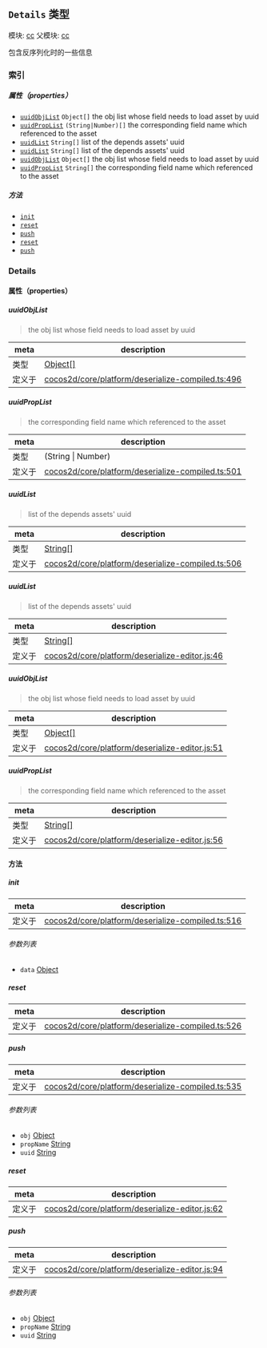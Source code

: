 ## `Details` 类型



模块: [cc](../modules/cc.md)
父模块: [cc](../modules/cc.md)


包含反序列化时的一些信息



### 索引

##### 属性（properties）

  - [`uuidObjList`](#uuidobjlist) `Object[]` the obj list whose field needs to load asset by uuid
  - [`uuidPropList`](#uuidproplist) `(String|Number)[]` the corresponding field name which referenced to the asset
  - [`uuidList`](#uuidlist) `String[]` list of the depends assets' uuid
  - [`uuidList`](#uuidlist) `String[]` list of the depends assets' uuid
  - [`uuidObjList`](#uuidobjlist) `Object[]` the obj list whose field needs to load asset by uuid
  - [`uuidPropList`](#uuidproplist) `String[]` the corresponding field name which referenced to the asset



##### 方法

  - [`init`](#init) 
  - [`reset`](#reset) 
  - [`push`](#push) 
  - [`reset`](#reset) 
  - [`push`](#push) 



### Details


#### 属性（properties）


##### uuidObjList

> the obj list whose field needs to load asset by uuid

| meta | description |
|------|-------------|
| 类型 | <a href="https://developer.mozilla.org/en/JavaScript/Reference/Global_Objects/Object" class="crosslink external" target="_blank">Object[]</a> |
| 定义于 | [cocos2d/core/platform/deserialize-compiled.ts:496](https://github.com/cocos-creator/engine/blob/76f37f407b386c997979b56dd0d3e99ac2c02cc4/cocos2d/core/platform/deserialize-compiled.ts#L496) |



##### uuidPropList

> the corresponding field name which referenced to the asset

| meta | description |
|------|-------------|
| 类型 | (String &#124; Number) |
| 定义于 | [cocos2d/core/platform/deserialize-compiled.ts:501](https://github.com/cocos-creator/engine/blob/76f37f407b386c997979b56dd0d3e99ac2c02cc4/cocos2d/core/platform/deserialize-compiled.ts#L501) |



##### uuidList

> list of the depends assets' uuid

| meta | description |
|------|-------------|
| 类型 | <a href="https://developer.mozilla.org/en/JavaScript/Reference/Global_Objects/String" class="crosslink external" target="_blank">String[]</a> |
| 定义于 | [cocos2d/core/platform/deserialize-compiled.ts:506](https://github.com/cocos-creator/engine/blob/76f37f407b386c997979b56dd0d3e99ac2c02cc4/cocos2d/core/platform/deserialize-compiled.ts#L506) |



##### uuidList

> list of the depends assets' uuid

| meta | description |
|------|-------------|
| 类型 | <a href="https://developer.mozilla.org/en/JavaScript/Reference/Global_Objects/String" class="crosslink external" target="_blank">String[]</a> |
| 定义于 | [cocos2d/core/platform/deserialize-editor.js:46](https://github.com/cocos-creator/engine/blob/76f37f407b386c997979b56dd0d3e99ac2c02cc4/cocos2d/core/platform/deserialize-editor.js#L46) |



##### uuidObjList

> the obj list whose field needs to load asset by uuid

| meta | description |
|------|-------------|
| 类型 | <a href="https://developer.mozilla.org/en/JavaScript/Reference/Global_Objects/Object" class="crosslink external" target="_blank">Object[]</a> |
| 定义于 | [cocos2d/core/platform/deserialize-editor.js:51](https://github.com/cocos-creator/engine/blob/76f37f407b386c997979b56dd0d3e99ac2c02cc4/cocos2d/core/platform/deserialize-editor.js#L51) |



##### uuidPropList

> the corresponding field name which referenced to the asset

| meta | description |
|------|-------------|
| 类型 | <a href="https://developer.mozilla.org/en/JavaScript/Reference/Global_Objects/String" class="crosslink external" target="_blank">String[]</a> |
| 定义于 | [cocos2d/core/platform/deserialize-editor.js:56](https://github.com/cocos-creator/engine/blob/76f37f407b386c997979b56dd0d3e99ac2c02cc4/cocos2d/core/platform/deserialize-editor.js#L56) |






<!-- Method Block -->
#### 方法


##### init



| meta | description |
|------|-------------|
| 定义于 | [cocos2d/core/platform/deserialize-compiled.ts:516](https://github.com/cocos-creator/engine/blob/76f37f407b386c997979b56dd0d3e99ac2c02cc4/cocos2d/core/platform/deserialize-compiled.ts#L516) |

###### 参数列表
- `data` <a href="https://developer.mozilla.org/en/JavaScript/Reference/Global_Objects/Object" class="crosslink external" target="_blank">Object</a> 


##### reset



| meta | description |
|------|-------------|
| 定义于 | [cocos2d/core/platform/deserialize-compiled.ts:526](https://github.com/cocos-creator/engine/blob/76f37f407b386c997979b56dd0d3e99ac2c02cc4/cocos2d/core/platform/deserialize-compiled.ts#L526) |



##### push



| meta | description |
|------|-------------|
| 定义于 | [cocos2d/core/platform/deserialize-compiled.ts:535](https://github.com/cocos-creator/engine/blob/76f37f407b386c997979b56dd0d3e99ac2c02cc4/cocos2d/core/platform/deserialize-compiled.ts#L535) |

###### 参数列表
- `obj` <a href="https://developer.mozilla.org/en/JavaScript/Reference/Global_Objects/Object" class="crosslink external" target="_blank">Object</a> 
- `propName` <a href="https://developer.mozilla.org/en/JavaScript/Reference/Global_Objects/String" class="crosslink external" target="_blank">String</a> 
- `uuid` <a href="https://developer.mozilla.org/en/JavaScript/Reference/Global_Objects/String" class="crosslink external" target="_blank">String</a> 


##### reset



| meta | description |
|------|-------------|
| 定义于 | [cocos2d/core/platform/deserialize-editor.js:62](https://github.com/cocos-creator/engine/blob/76f37f407b386c997979b56dd0d3e99ac2c02cc4/cocos2d/core/platform/deserialize-editor.js#L62) |



##### push



| meta | description |
|------|-------------|
| 定义于 | [cocos2d/core/platform/deserialize-editor.js:94](https://github.com/cocos-creator/engine/blob/76f37f407b386c997979b56dd0d3e99ac2c02cc4/cocos2d/core/platform/deserialize-editor.js#L94) |

###### 参数列表
- `obj` <a href="https://developer.mozilla.org/en/JavaScript/Reference/Global_Objects/Object" class="crosslink external" target="_blank">Object</a> 
- `propName` <a href="https://developer.mozilla.org/en/JavaScript/Reference/Global_Objects/String" class="crosslink external" target="_blank">String</a> 
- `uuid` <a href="https://developer.mozilla.org/en/JavaScript/Reference/Global_Objects/String" class="crosslink external" target="_blank">String</a> 



